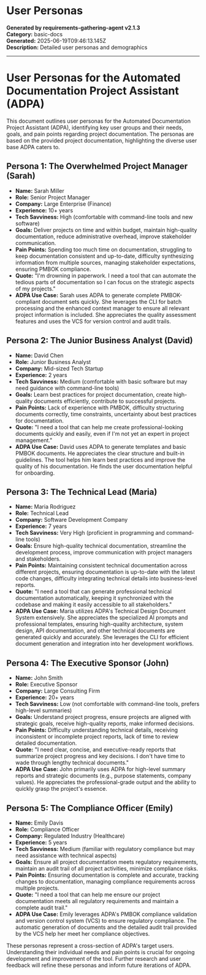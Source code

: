 # User Personas

**Generated by requirements-gathering-agent v2.1.3**  
**Category:** basic-docs  
**Generated:** 2025-06-19T09:46:13.145Z  
**Description:** Detailed user personas and demographics

---

# User Personas for the Automated Documentation Project Assistant (ADPA)

This document outlines user personas for the Automated Documentation Project Assistant (ADPA), identifying key user groups and their needs, goals, and pain points regarding project documentation.  The personas are based on the provided project documentation, highlighting the diverse user base ADPA caters to.


## Persona 1: The Overwhelmed Project Manager (Sarah)

* **Name:** Sarah Miller
* **Role:** Senior Project Manager
* **Company:** Large Enterprise (Finance)
* **Experience:** 10+ years
* **Tech Savviness:** High (comfortable with command-line tools and new software)
* **Goals:**  Deliver projects on time and within budget, maintain high-quality documentation, reduce administrative overhead, improve stakeholder communication.
* **Pain Points:**  Spending too much time on documentation, struggling to keep documentation consistent and up-to-date, difficulty synthesizing information from multiple sources, managing stakeholder expectations, ensuring PMBOK compliance.
* **Quote:** "I'm drowning in paperwork.  I need a tool that can automate the tedious parts of documentation so I can focus on the strategic aspects of my projects."
* **ADPA Use Case:** Sarah uses ADPA to generate complete PMBOK-compliant document sets quickly. She leverages the CLI for batch processing and the enhanced context manager to ensure all relevant project information is included.  She appreciates the quality assessment features and uses the VCS for version control and audit trails.

## Persona 2: The Junior Business Analyst (David)

* **Name:** David Chen
* **Role:** Junior Business Analyst
* **Company:** Mid-sized Tech Startup
* **Experience:** 2 years
* **Tech Savviness:** Medium (comfortable with basic software but may need guidance with command-line tools)
* **Goals:** Learn best practices for project documentation, create high-quality documents efficiently, contribute to successful projects.
* **Pain Points:**  Lack of experience with PMBOK, difficulty structuring documents correctly, time constraints, uncertainty about best practices for documentation.
* **Quote:** "I need a tool that can help me create professional-looking documents quickly and easily, even if I'm not yet an expert in project management."
* **ADPA Use Case:** David uses ADPA to generate templates and basic PMBOK documents. He appreciates the clear structure and built-in guidelines. The tool helps him learn best practices and improve the quality of his documentation.  He finds the user documentation helpful for onboarding.

## Persona 3: The Technical Lead (Maria)

* **Name:** Maria Rodriguez
* **Role:** Technical Lead
* **Company:** Software Development Company
* **Experience:** 7 years
* **Tech Savviness:** Very High (proficient in programming and command-line tools)
* **Goals:**  Ensure high-quality technical documentation, streamline the development process, improve communication with project managers and stakeholders.
* **Pain Points:**  Maintaining consistent technical documentation across different projects, ensuring documentation is up-to-date with the latest code changes, difficulty integrating technical details into business-level reports.
* **Quote:** "I need a tool that can generate professional technical documentation automatically, keeping it synchronized with the codebase and making it easily accessible to all stakeholders."
* **ADPA Use Case:** Maria utilizes ADPA's Technical Design Document System extensively. She appreciates the specialized AI prompts and professional templates, ensuring high-quality architecture, system design, API documentation, and other technical documents are generated quickly and accurately.  She leverages the CLI for efficient document generation and integration into her development workflows.

## Persona 4: The Executive Sponsor (John)

* **Name:** John Smith
* **Role:** Executive Sponsor
* **Company:** Large Consulting Firm
* **Experience:** 20+ years
* **Tech Savviness:** Low (not comfortable with command-line tools, prefers high-level summaries)
* **Goals:**  Understand project progress, ensure projects are aligned with strategic goals, receive high-quality reports, make informed decisions.
* **Pain Points:**  Difficulty understanding technical details, receiving inconsistent or incomplete project reports, lack of time to review detailed documentation.
* **Quote:** "I need clear, concise, and executive-ready reports that summarize project progress and key decisions.  I don't have time to wade through lengthy technical documents."
* **ADPA Use Case:** John primarily uses ADPA for high-level summary reports and strategic documents (e.g., purpose statements, company values). He appreciates the professional-grade output and the ability to quickly grasp the project's essence.


## Persona 5: The Compliance Officer (Emily)

* **Name:** Emily Davis
* **Role:** Compliance Officer
* **Company:** Regulated Industry (Healthcare)
* **Experience:** 5 years
* **Tech Savviness:** Medium (familiar with regulatory compliance but may need assistance with technical aspects)
* **Goals:** Ensure all project documentation meets regulatory requirements, maintain an audit trail of all project activities, minimize compliance risks.
* **Pain Points:** Ensuring documentation is complete and accurate, tracking changes to documentation, managing compliance requirements across multiple projects.
* **Quote:** "I need a tool that can help me ensure our project documentation meets all regulatory requirements and maintain a complete audit trail."
* **ADPA Use Case:** Emily leverages ADPA's PMBOK compliance validation and version control system (VCS) to ensure regulatory compliance. The automatic generation of documents and the detailed audit trail provided by the VCS help her meet her compliance objectives.


These personas represent a cross-section of ADPA's target users.  Understanding their individual needs and pain points is crucial for ongoing development and improvement of the tool.  Further research and user feedback will refine these personas and inform future iterations of ADPA.
